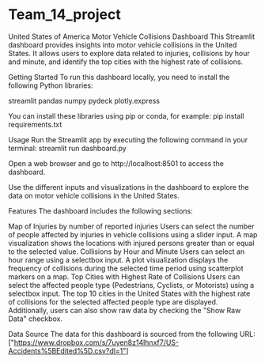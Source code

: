 # Team_14_project
United States of America Motor Vehicle Collisions Dashboard
This Streamlit dashboard provides insights into motor vehicle collisions in the United States. It allows users to explore data related to injuries, collisions by hour and minute, and identify the top cities with the highest rate of collisions.

Getting Started
To run this dashboard locally, you need to install the following Python libraries:

streamlit
pandas
numpy
pydeck
plotly.express

You can install these libraries using pip or conda, for example:
pip install requirements.txt

Usage
Run the Streamlit app by executing the following command in your terminal:
  streamlit run dashboard.py
	
Open a web browser and go to http://localhost:8501 to access the dashboard.

Use the different inputs and visualizations in the dashboard to explore the data on motor vehicle collisions in the United States.

Features
The dashboard includes the following sections:

Map of Injuries by number of reported injuries
Users can select the number of people affected by injuries in vehicle collisions using a slider input.
A map visualization shows the locations with injured persons greater than or equal to the selected value.
Collisions by Hour and Minute
Users can select an hour range using a selectbox input.
A plot visualization displays the frequency of collisions during the selected time period using scatterplot markers on a map.
Top Cities with Highest Rate of Collisions
Users can select the affected people type (Pedestrians, Cyclists, or Motorists) using a selectbox input.
The top 10 cities in the United States with the highest rate of collisions for the selected affected people type are displayed.
Additionally, users can also show raw data by checking the "Show Raw Data" checkbox.

Data Source
The data for this dashboard is sourced from the following URL: ["https://www.dropbox.com/s/7uyen8z14lhnxf7/US-Accidents%5BEdited%5D.csv?dl=1"]
